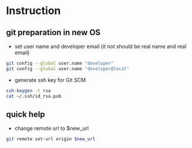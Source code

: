 # Instruction

## git preparation in new OS

- set user name and developer email (it not should be real name and real email)
```bash
git config --global user.name "developer"
git config --global user.name "developer@local"
```
- generate ssh key for Git SCM
```bash
ssh-keygen -t rsa
cat ~/.ssh/id_rsa.pub
```

## quick help
- change remote url to $new_url
```bash
git remote set-url origin $new_url
```
